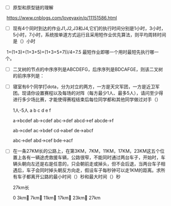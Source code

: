 - [ ] 原型和原型链的理解

​		https://www.cnblogs.com/loveyaxin/p/11151586.html

- [ ] 现有4个同时到达的作业J1,J2,J3和J4,它们的执行时间分别是1小时，3小时，5小时，7小时，系统按单道方式运行且采用短作业优先算法，则平均周转时间是（）小时

​		1+(1+3)+(1+3+5)+(1+3+5+7))/4=7.5 最短作业即哪一个用时最短先执行哪一个。



- [ ] 二叉树的节点的中序序列是ABCDEFG，后序序列是BDCAFGE，则该二叉树的前序序列是：

  

- [ ] 寝室有6个同学打dota，分为对立的两方，一方是天灾军团，一方是近卫军团。现请你设置赛程以及每场的对阵（每方最少1人、最多5人），请问至少得进行多少场比赛，才能使得赛程结束后每位同学都和其他同学做过对手（）

  1人-5人 a b c d e f 

  a->bcdef   ab->cdef   abc->def   abcd->ef  abcde->f

  ab->cdef  ac->bdef  cd->abef  de->abcf

  abc->def  abd->cef  bde->acf 

- [ ] 在一条27KM长的公路上，在第3KM，7KM，11KM，17KM，23KM这五个位置上各有一辆途虎救援车辆，公路很窄，不能同时通过两台车子，开始时，车辆头朝向左还是右是任意的，只会朝前走或掉头，但不会后退，当两台车子相遇后，车子会同时掉头朝反方向走，假设车子每秒钟可以走1KM的距离。求所有车子都离开公路的最小时间（）秒和最大时间（）秒

  27km长

  0     3km🔺        7km🔺          11km🔺            17km🔺      23km🔺      27km

  